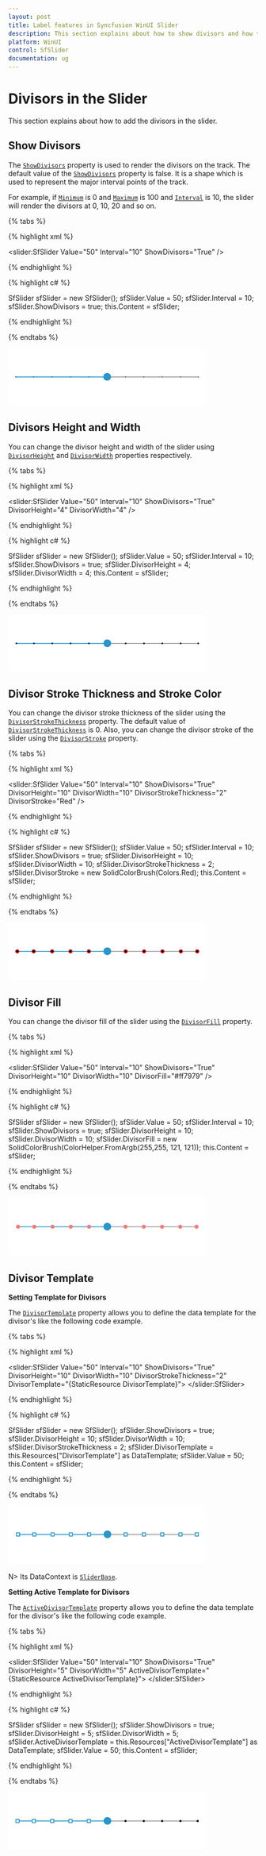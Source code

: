 ```yaml
---
layout: post
title: Label features in Syncfusion WinUI Slider
description: This section explains about how to show divisors and how to customize it in the Syncfusion WinUI slider.
platform: WinUI
control: SfSlider
documentation: ug
---
```


# Divisors in the Slider

This section explains about how to add the divisors in the slider.

## Show Divisors

The [`ShowDivisors`](https://help.syncfusion.com/cr/winui/Syncfusion.UI.Xaml.Sliders.SliderBase.html#Syncfusion_UI_Xaml_Sliders_SliderBase_ShowDivisors) property is used to render the divisors on the track. The default value of the [`ShowDivisors`](https://help.syncfusion.com/cr/winui/Syncfusion.UI.Xaml.Sliders.SliderBase.html#Syncfusion_UI_Xaml_Sliders_SliderBase_ShowDivisors) property is false. It is a shape which is used to represent the major interval points of the track.

For example, if [`Minimum`](https://help.syncfusion.com/cr/winui/Syncfusion.UI.Xaml.Sliders.SliderBase.html#Syncfusion_UI_Xaml_Sliders_SliderBase_Minimum) is 0 and [`Maximum`](https://help.syncfusion.com/cr/winui/Syncfusion.UI.Xaml.Sliders.SliderBase.html#Syncfusion_UI_Xaml_Sliders_SliderBase_Maximum) is 100 and [`Interval`](https://help.syncfusion.com/cr/winui/Syncfusion.UI.Xaml.Sliders.SliderBase.html#Syncfusion_UI_Xaml_Sliders_SliderBase_Interval) is 10, the slider will render the divisors at 0, 10, 20 and so on.

{% tabs %}

{% highlight xml %}

<slider:SfSlider Value="50"
                 Interval="10"
                 ShowDivisors="True" />

{% endhighlight %}

{% highlight c# %}

SfSlider sfSlider = new SfSlider();
sfSlider.Value = 50;
sfSlider.Interval = 10;
sfSlider.ShowDivisors = true;
this.Content = sfSlider;

{% endhighlight %}

{% endtabs %}

![Slider with divisors](images/divisors/slider-showDivisors.png)

## Divisors Height and Width

You can change the divisor height and width of the slider using [`DivisorHeight`](https://help.syncfusion.com/cr/winui/Syncfusion.UI.Xaml.Sliders.SliderBase.html#Syncfusion_UI_Xaml_Sliders_SliderBase_DivisorHeight) and [`DivisorWidth`](https://help.syncfusion.com/cr/winui/Syncfusion.UI.Xaml.Sliders.SliderBase.html#Syncfusion_UI_Xaml_Sliders_SliderBase_DivisorWidth) properties respectively.

{% tabs %}

{% highlight xml %}

<slider:SfSlider Value="50"
                 Interval="10"
                 ShowDivisors="True"
                 DivisorHeight="4"
                 DivisorWidth="4" />

{% endhighlight %}

{% highlight c# %}

SfSlider sfSlider = new SfSlider();
sfSlider.Value = 50;
sfSlider.Interval = 10;
sfSlider.ShowDivisors = true;
sfSlider.DivisorHeight = 4;
sfSlider.DivisorWidth = 4;
this.Content = sfSlider;

{% endhighlight %}

{% endtabs %}

![Slider with divisor height and width customization](images/divisors/slider-divisorHeightWidth.png)

## Divisor Stroke Thickness and Stroke Color

You can change the divisor stroke thickness of the slider using the [`DivisorStrokeThickness`](https://help.syncfusion.com/cr/winui/Syncfusion.UI.Xaml.Sliders.SliderBase.html#Syncfusion_UI_Xaml_Sliders_SliderBase_DivisorStrokeThickness) property. The default value of [`DivisorStrokeThickness`](https://help.syncfusion.com/cr/winui/Syncfusion.UI.Xaml.Sliders.SliderBase.html#Syncfusion_UI_Xaml_Sliders_SliderBase_DivisorStrokeThickness) is 0. Also, you can change the divisor stroke of the slider using the [`DivisorStroke`](https://help.syncfusion.com/cr/winui/Syncfusion.UI.Xaml.Sliders.SliderBase.html#Syncfusion_UI_Xaml_Sliders_SliderBase_DivisorStroke) property.

{% tabs %}

{% highlight xml %}

<slider:SfSlider Value="50"
                 Interval="10"
                 ShowDivisors="True"
                 DivisorHeight="10"
                 DivisorWidth="10"
                 DivisorStrokeThickness="2"
                 DivisorStroke="Red" />

{% endhighlight %}

{% highlight c# %}

SfSlider sfSlider = new SfSlider();
sfSlider.Value = 50;
sfSlider.Interval = 10;
sfSlider.ShowDivisors = true;
sfSlider.DivisorHeight = 10;
sfSlider.DivisorWidth = 10;
sfSlider.DivisorStrokeThickness = 2;
sfSlider.DivisorStroke = new SolidColorBrush(Colors.Red);
this.Content = sfSlider;

{% endhighlight %}

{% endtabs %}

![Slider with divisor stroke customization](images/divisors/slider-divisorstroke.png)

## Divisor Fill

You can change the divisor fill of the slider using the [`DivisorFill`](https://help.syncfusion.com/cr/winui/Syncfusion.UI.Xaml.Sliders.SliderBase.html#Syncfusion_UI_Xaml_Sliders_SliderBase_DivisorFill) property.

{% tabs %}

{% highlight xml %}

<slider:SfSlider Value="50"
                 Interval="10"
                 ShowDivisors="True"
                 DivisorHeight="10"
                 DivisorWidth="10"
                 DivisorFill="#ff7979" />

{% endhighlight %}

{% highlight c# %}

SfSlider sfSlider = new SfSlider();
sfSlider.Value = 50;
sfSlider.Interval = 10;
sfSlider.ShowDivisors = true;
sfSlider.DivisorHeight = 10;
sfSlider.DivisorWidth = 10;
sfSlider.DivisorFill = new SolidColorBrush(ColorHelper.FromArgb(255,255, 121, 121));
this.Content = sfSlider;

{% endhighlight %}

{% endtabs %}

![Slider with divisor fill customization](images/divisors/slider-divisorfill.png)

## Divisor Template

**Setting Template for Divisors**

The [`DivisorTemplate`](https://help.syncfusion.com/cr/winui/Syncfusion.UI.Xaml.Sliders.SliderBase.html#Syncfusion_UI_Xaml_Sliders_SliderBase_DivisorTemplate) property allows you to define the data template for the divisor's like the following code example.

{% tabs %}

{% highlight xml %}

<DataTemplate x:Key="DivisorTemplate">
    <Rectangle Height="{Binding DivisorHeight}"
               Width="{Binding DivisorWidth}"
               Fill="{ThemeResource SystemAltHighColor}"
               Stroke="{ThemeResource SystemAccentColor}"
               StrokeThickness="{Binding DivisorStrokeThickness}" />
</DataTemplate>

<slider:SfSlider Value="50"
                 Interval="10"
                 ShowDivisors="True"
                 DivisorHeight="10"
                 DivisorWidth="10"
                 DivisorStrokeThickness="2"
                 DivisorTemplate="{StaticResource DivisorTemplate}">
</slider:SfSlider>

{% endhighlight %}

{% highlight c# %}

SfSlider sfSlider = new SfSlider();
sfSlider.ShowDivisors = true;
sfSlider.DivisorHeight = 10;
sfSlider.DivisorWidth = 10;
sfSlider.DivisorStrokeThickness = 2;
sfSlider.DivisorTemplate = this.Resources["DivisorTemplate"] as DataTemplate;
sfSlider.Value = 50;
this.Content = sfSlider;

{% endhighlight %}

{% endtabs %}

![Slider with divisor template customization](images/divisors/slider-divisorTemplate.png)

N> Its DataContext is [`SliderBase`](https://help.syncfusion.com/cr/winui/Syncfusion.UI.Xaml.Sliders.SliderBase.html?tabs=tabid-1).

**Setting Active Template for Divisors**

The [`ActiveDivisorTemplate`](https://help.syncfusion.com/cr/winui/Syncfusion.UI.Xaml.Sliders.SliderBase.html#Syncfusion_UI_Xaml_Sliders_SliderBase_ActiveDivisorTemplate) property allows you to define the data template for the divisor's like the following code example.

{% tabs %}

{% highlight xml %}

<DataTemplate x:Key="ActiveDivisorTemplate">
    <Rectangle Height="6"
               Width="6"
               Fill="{ThemeResource SystemAltHighColor}"
               Stroke="{ThemeResource SystemAccentColor}"
               StrokeThickness="2" />
</DataTemplate>

<slider:SfSlider Value="50"
                 Interval="10"
                 ShowDivisors="True"
                 DivisorHeight="5"
                 DivisorWidth="5"
                 ActiveDivisorTemplate="{StaticResource ActiveDivisorTemplate}">
</slider:SfSlider>

{% endhighlight %}

{% highlight c# %}

SfSlider sfSlider = new SfSlider();
sfSlider.ShowDivisors = true;
sfSlider.DivisorHeight = 5;
sfSlider.DivisorWidth = 5;
sfSlider.ActiveDivisorTemplate = this.Resources["ActiveDivisorTemplate"] as DataTemplate;
sfSlider.Value = 50;
this.Content = sfSlider;

{% endhighlight %}

{% endtabs %}

![Slider with active divisor template customization](images/divisors/slider-activeDivisorTemplate.png)